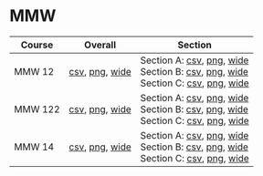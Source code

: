 # MMW

| Course | Overall | Section |
| ------ | ------- | ------- |
| MMW 12 | [csv](https://github.com/UCSD-Historical-Enrollment-Data/2025Winter/blob/main/overall/MMW%2012.csv), [png](https://raw.githubusercontent.com/UCSD-Historical-Enrollment-Data/2025Winter/main/plot_overall/MMW%2012.png), [wide](https://raw.githubusercontent.com/UCSD-Historical-Enrollment-Data/2025Winter/main/plot_overall_wide/MMW%2012.png) | Section A: [csv](https://github.com/UCSD-Historical-Enrollment-Data/2025Winter/blob/main/section/MMW%2012_A.csv), [png](https://raw.githubusercontent.com/UCSD-Historical-Enrollment-Data/2025Winter/main/plot_section/MMW%2012_A.png), [wide](https://raw.githubusercontent.com/UCSD-Historical-Enrollment-Data/2025Winter/main/plot_section_wide/MMW%2012_A.png)<br>Section B: [csv](https://github.com/UCSD-Historical-Enrollment-Data/2025Winter/blob/main/section/MMW%2012_B.csv), [png](https://raw.githubusercontent.com/UCSD-Historical-Enrollment-Data/2025Winter/main/plot_section/MMW%2012_B.png), [wide](https://raw.githubusercontent.com/UCSD-Historical-Enrollment-Data/2025Winter/main/plot_section_wide/MMW%2012_B.png)<br>Section C: [csv](https://github.com/UCSD-Historical-Enrollment-Data/2025Winter/blob/main/section/MMW%2012_C.csv), [png](https://raw.githubusercontent.com/UCSD-Historical-Enrollment-Data/2025Winter/main/plot_section/MMW%2012_C.png), [wide](https://raw.githubusercontent.com/UCSD-Historical-Enrollment-Data/2025Winter/main/plot_section_wide/MMW%2012_C.png) |
| MMW 122 | [csv](https://github.com/UCSD-Historical-Enrollment-Data/2025Winter/blob/main/overall/MMW%20122.csv), [png](https://raw.githubusercontent.com/UCSD-Historical-Enrollment-Data/2025Winter/main/plot_overall/MMW%20122.png), [wide](https://raw.githubusercontent.com/UCSD-Historical-Enrollment-Data/2025Winter/main/plot_overall_wide/MMW%20122.png) | Section A: [csv](https://github.com/UCSD-Historical-Enrollment-Data/2025Winter/blob/main/section/MMW%20122_A.csv), [png](https://raw.githubusercontent.com/UCSD-Historical-Enrollment-Data/2025Winter/main/plot_section/MMW%20122_A.png), [wide](https://raw.githubusercontent.com/UCSD-Historical-Enrollment-Data/2025Winter/main/plot_section_wide/MMW%20122_A.png)<br>Section B: [csv](https://github.com/UCSD-Historical-Enrollment-Data/2025Winter/blob/main/section/MMW%20122_B.csv), [png](https://raw.githubusercontent.com/UCSD-Historical-Enrollment-Data/2025Winter/main/plot_section/MMW%20122_B.png), [wide](https://raw.githubusercontent.com/UCSD-Historical-Enrollment-Data/2025Winter/main/plot_section_wide/MMW%20122_B.png)<br>Section C: [csv](https://github.com/UCSD-Historical-Enrollment-Data/2025Winter/blob/main/section/MMW%20122_C.csv), [png](https://raw.githubusercontent.com/UCSD-Historical-Enrollment-Data/2025Winter/main/plot_section/MMW%20122_C.png), [wide](https://raw.githubusercontent.com/UCSD-Historical-Enrollment-Data/2025Winter/main/plot_section_wide/MMW%20122_C.png) |
| MMW 14 | [csv](https://github.com/UCSD-Historical-Enrollment-Data/2025Winter/blob/main/overall/MMW%2014.csv), [png](https://raw.githubusercontent.com/UCSD-Historical-Enrollment-Data/2025Winter/main/plot_overall/MMW%2014.png), [wide](https://raw.githubusercontent.com/UCSD-Historical-Enrollment-Data/2025Winter/main/plot_overall_wide/MMW%2014.png) | Section A: [csv](https://github.com/UCSD-Historical-Enrollment-Data/2025Winter/blob/main/section/MMW%2014_A.csv), [png](https://raw.githubusercontent.com/UCSD-Historical-Enrollment-Data/2025Winter/main/plot_section/MMW%2014_A.png), [wide](https://raw.githubusercontent.com/UCSD-Historical-Enrollment-Data/2025Winter/main/plot_section_wide/MMW%2014_A.png)<br>Section B: [csv](https://github.com/UCSD-Historical-Enrollment-Data/2025Winter/blob/main/section/MMW%2014_B.csv), [png](https://raw.githubusercontent.com/UCSD-Historical-Enrollment-Data/2025Winter/main/plot_section/MMW%2014_B.png), [wide](https://raw.githubusercontent.com/UCSD-Historical-Enrollment-Data/2025Winter/main/plot_section_wide/MMW%2014_B.png)<br>Section C: [csv](https://github.com/UCSD-Historical-Enrollment-Data/2025Winter/blob/main/section/MMW%2014_C.csv), [png](https://raw.githubusercontent.com/UCSD-Historical-Enrollment-Data/2025Winter/main/plot_section/MMW%2014_C.png), [wide](https://raw.githubusercontent.com/UCSD-Historical-Enrollment-Data/2025Winter/main/plot_section_wide/MMW%2014_C.png) |
